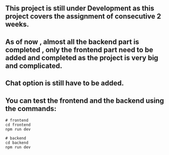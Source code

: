 ## This project is still under Development as this project covers the assignment of consecutive 2 weeks.

## As of now , almost all the backend part is completed , only the frontend part need to be added and completed as the project is very big and complicated.

## Chat option is still have to be added.

## You can test the frontend and the backend using the commands:

```
# frontend
cd frontend
npm run dev
```

```
# backend
cd backend
npm run dev
```
